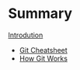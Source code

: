 # Summary

[Introdution](./INTRODUCTION.md)
- [Git Cheatsheet](./CHEATSHEET.md)
- [How Git Works](./ARCHITECTURE.md)

